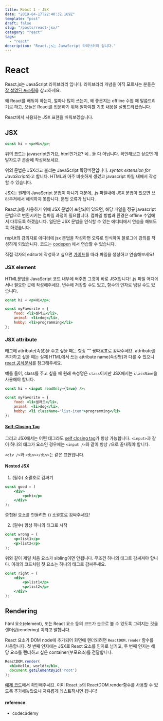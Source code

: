 ```yaml
---
title: React 1 - JSX
date: "2019-04-17T22:40:32.169Z"
template: "post"
draft: false
slug: "/posts/react-jsx/"
category: "react"
tags:
  - "react"
description: "React.js는 JavaScript 라이브러리 입니다."
---
```


# React
React.js는 JavaScript 라이브러리 입니다.
라이브러리 개념을 아직 모르시는 분들은 [잘 설명된 포스팅](https://blog.gaerae.com/2016/11/what-is-library-and-framework-and-architecture-and-platform.html)을 참고하세요.

왜 React를 배워야 하는지, 얼마나 많이 쓰는지, 왜 좋은지는 offline 수업 때 말씀드리기로 하고,
오늘은 React를 입문하기 위해 알아야할 기초 내용을 설명드리겠습니다.

React에서 사용되는 JSX 표현을 배워보겠습니다.

## JSX

```jsx
const hi = <p>Hi</p>;
```
위의 코드는 javascript인가요, html인가요? 네.. 둘 다 아닙니다. 확인해보고 싶으면 개발자도구 콘솔에 작성해보세요.

위의 문법은 JSX라고 불리는 JavaScript 확장버전입니다. *syntax extension for JavaScript*라고 합니다. HTML과 아주 비슷하게 생겼고 javascript 파일 내에서 작성할 수 있습니다.

JSX는 원래의 JavaScript 문법이 아니기 때문에, .js 파일내에 JSX 문법이 있으면 브라우저에서 해석하지 못합니다. 문법 오류가 납니다.

React.js를 사용하기 위해 JSX 문법이 포함되어 있으면, 해당 파일을 정규 javascript 문법으로 변환시키는 컴파일 과정이 필요합니다. 컴파일 방법과 환경은 offline 수업에서 다루도록 하겠습니다. 일단은 JSX 문법을 인식할 수 있는 에디터에서 연습을 해보도록 하겠습니다.

repl.it의 강의자료 에디터에 jsx 문법을 작성하면 오류로 인식하여 블로그에 강의를 작성하게 되었습니다. 코드는
[codepen](https://codepen.io/anon/pen/oOqjdp) 에서 연습할 수 있습니다.

직접 각자의 editor에 작성하고 싶으면 [가이드](https://gist.github.com/gaearon/faa67b76a6c47adbab04f739cba7ceda)를 따라 파일을 생성하고 연습해보세요!

### JSX element
HTML문법을 JavaScript 코드 내부에 써주면 그것이 바로 JSX입니다! .js 파일 어디에서나 필요한 곳에 작성해주세요. 변수에 저장할 수도 있고, 함수의 인자로 넘길 수도 있습니다.


```jsx
const hi = <p>Hi</p>;

const myFavorite = {
    food: <li>샐러드</li>,
    animal: <li>dog</li>,
    hobby: <li>programming</li>
};
```

### JSX attribute

태그에 attribute(속성)을 주고 싶을 때는 항상 "" 쌍따옴표로 감싸주세요.
attribute를 추가하고 싶을 때는 실제 HTML에서 쓰는 attribute name(속성명)과 다를 수 있으니 [react 공식문서](https://reactjs.org/docs/dom-elements.html#all-supported-html-attributes)를 참고해주세요.

예를 들어, class를 주고 싶을 때 원래 속성명은 `class`이지만 JSX에서는 `className`을 사용해야 합니다.
```jsx
const hi = <input readOnly={true} />;

const myFavorite = {
    food: <li>샐러드</li>,
    animal: <li>dog</li>,
    hobby: <li className="list-item">programming</li>
};
```

#### [Self-Closing Tag](https://zhenyong.github.io/react/tips/self-closing-tag.html)
그리고 JSX에서는 어떤 태그라도 [self closing tag](https://zhenyong.github.io/react/tips/self-closing-tag.html)가 항상 가능합니다. `<input>`과 같이 하나의 태그가 요소인 경우에는 `<input />`와 같이 항상  `/`으로 끝내줘야 합니다.

`<div />`와 `<div></div>`는 같은 표현입니다.

#### Nested JSX

1. (필수) 소괄호로 감싸기
```jsx
const good = (
    <div>
        <p>hi</p>
    </div>
);
```
중첩된 요소를 만들려면 () 소괄호로 감싸주세요!

2. (필수) 항상 하나의 태그로 시작
```jsx
const wrong = (
    <p>list1</p>
    <p>list2</p>
);
```
위와 같이 제일 처음 요소가 sibling이면 안됩니다. 무조건  하나의 태그로 감싸져야 합니다.
아래의 코드처럼 첫 요소는 하나의 태그로 감싸주세요.
```jsx
const right = (
    <div>
        <p>list1</p>
        <p>list2</p>
    </div>
);
```

## Rendering

html 요소(element), 또는 React 요소 등의 코드가 눈으로 볼 수 있도록 그려지는 것을 렌더링(rendering) 이라고 말합니다.

React 요소가 DOM node에 추가되어 화면에 렌더되려면 `ReactDOM.render` 함수를 사용합니다.
첫 번째 인자에는 JSX로 React 요소를 인자로 넘기고, 두 번째 인자는 해당 요소를 렌더하고 싶은 container(부모요소)를 전달합니다.

```jsx
ReactDOM.render(
  <h1>Hello, world!</h1>,
  document.getElementById('root')
);
```

[예제 코드](https://codepen.io/anon/pen/oOqjdp)에서 확인해주세요. 이미 React.js의 ReactDOM.render함수를 사용할 수 있도록 추가해놓았으니 자유롭게 테스트하시면 됩니다!



#### reference
* codecademy